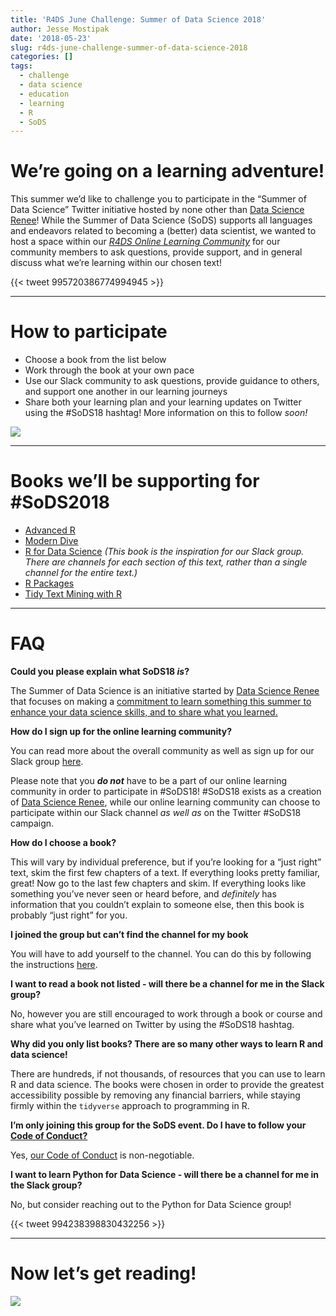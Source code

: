```yaml
---
title: 'R4DS June Challenge: Summer of Data Science 2018'
author: Jesse Mostipak
date: '2018-05-23'
slug: r4ds-june-challenge-summer-of-data-science-2018
categories: []
tags:
  - challenge
  - data science
  - education
  - learning
  - R
  - SoDS
---
```


# We’re going on a learning adventure!

This summer we’d like to challenge you to participate in the “Summer of Data Science” Twitter initiative hosted by none other than [Data Science Renee](https://twitter.com/BecomingDataSci)! While the Summer of Data Science (SoDS) supports all languages and endeavors related to becoming a (better) data scientist, we wanted to host a space within our [*R4DS Online Learning Community*](https://www.jessemaegan.com/post/r4ds-the-next-iteration/) for our community members to ask questions, provide support, and in general discuss what we’re learning within our chosen text!

{{< tweet 995720386774994945 >}}

------------------------------------------------------------------------

# How to participate

-   Choose a book from the list below
-   Work through the book at your own pace
-   Use our Slack community to ask questions, provide guidance to others, and support one another in our learning journeys
-   Share both your learning plan and your learning updates on Twitter using the \#SoDS18 hashtag! More information on this to follow *soon!*

![](https://media.giphy.com/media/HVr4gFHYIqeti/giphy.gif)

------------------------------------------------------------------------

# Books we’ll be supporting for \#SoDS2018

-   [Advanced R](http://adv-r.had.co.nz/)
-   [Modern Dive](http://moderndive.com/)
-   [R for Data Science](http://r4ds.had.co.nz/) *(This book is the inspiration for our Slack group. There are channels for each section of this text, rather than a single channel for the entire text.)*
-   [R Packages](http://r-pkgs.had.co.nz/)
-   [Tidy Text Mining with R](https://www.tidytextmining.com/)

------------------------------------------------------------------------

# FAQ

**Could you please explain what SoDS18 *is*?**

The Summer of Data Science is an initiative started by [Data Science Renee](https://twitter.com/BecomingDataSci) that focuses on making a [commitment to learn something this summer to enhance your data science skills, and to share what you learned.](https://www.becomingadatascientist.com/2017/05/29/summer-of-data-science-2017/)

**How do I sign up for the online learning community?**

You can read more about the overall community as well as sign up for our Slack group [here](https://www.jessemaegan.com/post/r4ds-the-next-iteration/).

Please note that you ***do not*** have to be a part of our online learning community in order to participate in \#SoDS18! \#SoDS18 exists as a creation of [Data Science Renee](https://twitter.com/BecomingDataSc), while our online learning community can choose to participate within our Slack channel *as well as* on the Twitter \#SoDS18 campaign.

**How do I choose a book?**

This will vary by individual preference, but if you’re looking for a “just right” text, skim the first few chapters of a text. If everything looks pretty familiar, great! Now go to the last few chapters and skim. If everything looks like something you’ve never seen or heard before, and *definitely* has information that you couldn’t explain to someone else, then this book is probably “just right” for you.

**I joined the group but can’t find the channel for my book**

You will have to add yourself to the channel. You can do this by following the instructions [here](https://get.slack.help/hc/en-us/articles/205239967-Browse-and-join-channels).

**I want to read a book not listed - will there be a channel for me in the Slack group?**

No, however you are still encouraged to work through a book or course and share what you’ve learned on Twitter by using the \#SoDS18 hashtag.

**Why did you only list books? There are so many other ways to learn R and data science!**

There are hundreds, if not thousands, of resources that you can use to learn R and data science. The books were chosen in order to provide the greatest accessibility possible by removing any financial barriers, while staying firmly within the `tidyverse` approach to programming in R.

**I’m only joining this group for the SoDS event. Do I have to follow your [Code of Conduct?](https://github.com/rfordatascience/policies/blob/master/citizen_code_of_conduct.md)**

Yes, [our Code of Conduct](https://github.com/rfordatascience/policies/blob/master/citizen_code_of_conduct.md) is non-negotiable.

**I want to learn Python for Data Science - will there be a channel for me in the Slack group?**

No, but consider reaching out to the Python for Data Science group!

{{< tweet 994238398830432256 >}}

------------------------------------------------------------------------

# Now let’s get reading!

![](https://media.giphy.com/media/ALpD1LgE7u3sI/giphy.gif)
